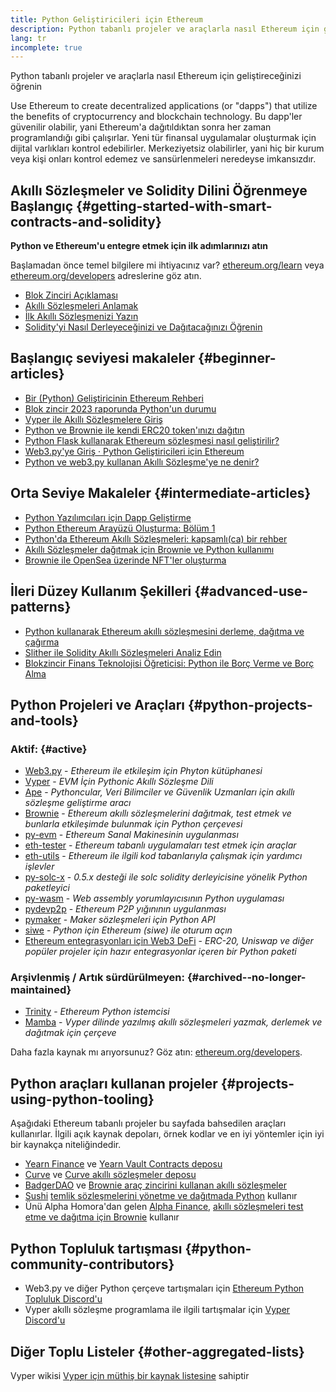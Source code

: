 ```yaml
---
title: Python Geliştiricileri için Ethereum
description: Python tabanlı projeler ve araçlarla nasıl Ethereum için geliştireceğinizi öğrenin
lang: tr
incomplete: true
---
```


<FeaturedText>Python tabanlı projeler ve araçlarla nasıl Ethereum için geliştireceğinizi öğrenin</FeaturedText>

Use Ethereum to create decentralized applications (or "dapps") that utilize the benefits of cryptocurrency and blockchain technology. Bu dapp'ler güvenilir olabilir, yani Ethereum'a dağıtıldıktan sonra her zaman programlandığı gibi çalışırlar. Yeni tür finansal uygulamalar oluşturmak için dijital varlıkları kontrol edebilirler. Merkeziyetsiz olabilirler, yani hiç bir kurum veya kişi onları kontrol edemez ve sansürlenmeleri neredeyse imkansızdır.

## Akıllı Sözleşmeler ve Solidity Dilini Öğrenmeye Başlangıç {#getting-started-with-smart-contracts-and-solidity}

**Python ve Ethereum'u entegre etmek için ilk adımlarınızı atın**

Başlamadan önce temel bilgilere mi ihtiyacınız var? [ethereum.org/learn](/learn/) veya [ethereum.org/developers](/developers/) adreslerine göz atın.

- [Blok Zinciri Açıklaması](https://kauri.io/article/d55684513211466da7f8cc03987607d5/blockchain-explained)
- [Akıllı Sözleşmeleri Anlamak](https://kauri.io/article/e4f66c6079e74a4a9b532148d3158188/ethereum-101-part-5-the-smart-contract)
- [İlk Akıllı Sözleşmenizi Yazın](https://kauri.io/article/124b7db1d0cf4f47b414f8b13c9d66e2/remix-ide-your-first-smart-contract)
- [Solidity'yi Nasıl Derleyeceğinizi ve Dağıtacağınızı Öğrenin](https://kauri.io/article/973c5f54c4434bb1b0160cff8c695369/understanding-smart-contract-compilation-and-deployment)

## Başlangıç seviyesi makaleler {#beginner-articles}

- [Bir (Python) Geliştiricinin Ethereum Rehberi](https://snakecharmers.ethereum.org/a-developers-guide-to-ethereum-pt-1/)
- [Blok zincir 2023 raporunda Python'un durumu](https://tradingstrategy.ai/blog/the-state-of-python-in-blockchain-in-2023)
- [Vyper ile Akıllı Sözleşmelere Giriş](https://kauri.io/#collections/Getting%20Started/an-introduction-to-smart-contracts-with-vyper/)
- [Python ve Brownie ile kendi ERC20 token'ınızı dağıtın](https://betterprogramming.pub/python-blockchain-token-deployment-tutorial-create-an-erc20-77a5fd2e1a58)
- [Python Flask kullanarak Ethereum sözleşmesi nasıl geliştirilir?](https://medium.com/coinmonks/how-to-develop-ethereum-contract-using-python-flask-9758fe65976e)
- [Web3.py'ye Giriş · Python Geliştiricileri için Ethereum](https://www.dappuniversity.com/articles/web3-py-intro)
- [Python ve web3.py kullanan Akıllı Sözleşme'ye ne denir?](https://stackoverflow.com/questions/57580702/how-to-call-a-smart-contract-function-using-python-and-web3-py)

## Orta Seviye Makaleler {#intermediate-articles}

- [Python Yazılımcıları için Dapp Geliştirme](https://levelup.gitconnected.com/dapps-development-for-python-developers-f52b32b54f28)
- [Python Ethereum Arayüzü Oluşturma: Bölüm 1](https://hackernoon.com/creating-a-python-ethereum-interface-part-1-4d2e47ea0f4d)
- [Python'da Ethereum Akıllı Sözleşmeleri: kapsamlı(ca) bir rehber](https://hackernoon.com/ethereum-smart-contracts-in-python-a-comprehensive-ish-guide-771b03990988)
- [Akıllı Sözleşmeler dağıtmak için Brownie ve Python kullanımı](https://dev.to/patrickalphac/using-brownie-for-to-deploy-smart-contracts-1kkp)
- [Brownie ile OpenSea üzerinde NFT'ler oluşturma](https://www.freecodecamp.org/news/how-to-make-an-nft-and-render-on-opensea-marketplace/)

## İleri Düzey Kullanım Şekilleri {#advanced-use-patterns}

- [Python kullanarak Ethereum akıllı sözleşmesini derleme, dağıtma ve çağırma](https://yohanes.gultom.id/2018/11/28/compiling-deploying-and-calling-ethereum-smartcontract-using-python/)
- [Slither ile Solidity Akıllı Sözleşmeleri Analiz Edin](https://kauri.io/#collections/DevOps/analyze-solidity-smart-contracts-with-slither/#analyze-solidity-smart-contracts-with-slither)
- [Blokzincir Finans Teknolojisi Öğreticisi: Python ile Borç Verme ve Borç Alma](https://blog.chain.link/blockchain-fintech-defi-tutorial-lending-borrowing-python/)

## Python Projeleri ve Araçları {#python-projects-and-tools}

### Aktif: {#active}

- [Web3.py](https://github.com/ethereum/web3.py) - _Ethereum ile etkileşim için Phyton kütüphanesi_
- [Vyper](https://github.com/ethereum/vyper/) - _EVM İçin Pythonic Akıllı Sözleşme Dili_
- [Ape](https://github.com/ApeWorX/ape) - _Pythoncular, Veri Bilimciler ve Güvenlik Uzmanları için akıllı sözleşme geliştirme aracı_
- [Brownie](https://github.com/eth-brownie/brownie) - _Ethereum akıllı sözleşmelerini dağıtmak, test etmek ve bunlarla etkileşimde bulunmak için Python çerçevesi_
- [py-evm](https://github.com/ethereum/py-evm) - _Ethereum Sanal Makinesinin uygulanması_
- [eth-tester](https://github.com/ethereum/eth-tester) - _Ethereum tabanlı uygulamaları test etmek için araçlar_
- [eth-utils](https://github.com/ethereum/eth-utils/) - _Ethereum ile ilgili kod tabanlarıyla çalışmak için yardımcı işlevler_
- [py-solc-x](https://pypi.org/project/py-solc-x/) - _0.5.x desteği ile solc solidity derleyicisine yönelik Python paketleyici_
- [py-wasm](https://github.com/ethereum/py-wasm) - _Web assembly yorumlayıcısının Python uygulaması_
- [pydevp2p](https://github.com/ethereum/pydevp2p) - _Ethereum P2P yığınının uygulanması_
- [pymaker](https://github.com/makerdao/pymaker) - _Maker sözleşmeleri için Python API_
- [siwe](https://github.com/spruceid/siwe-py) - _Python için Ethereum (siwe) ile oturum açın_
- [Ethereum entegrasyonları için Web3 DeFi](https://github.com/tradingstrategy-ai/web3-ethereum-defi) - _ERC-20, Uniswap ve diğer popüler projeler için hazır entegrasyonlar içeren bir Python paketi_

### Arşivlenmiş / Artık sürdürülmeyen: {#archived--no-longer-maintained}

- [Trinity](https://github.com/ethereum/trinity) - _Ethereum Python istemcisi_
- [Mamba](https://github.com/arjunaskykok/mamba) - _Vyper dilinde yazılmış akıllı sözleşmeleri yazmak, derlemek ve dağıtmak için çerçeve_

Daha fazla kaynak mı arıyorsunuz? Göz atın: [ethereum.org/developers](/developers/).

## Python araçları kullanan projeler {#projects-using-python-tooling}

Aşağıdaki Ethereum tabanlı projeler bu sayfada bahsedilen araçları kullanırlar. İlgili açık kaynak depoları, örnek kodlar ve en iyi yöntemler için iyi bir kaynakça niteliğindedir.

- [Yearn Finance](https://yearn.finance/) ve [Yearn Vault Contracts deposu](https://github.com/yearn/yearn-vaults)
- [Curve](https://curve.fi/) ve [Curve akıllı sözleşmeler deposu](https://github.com/curvefi/curve-contract)
- [BadgerDAO](https://badger.com/) ve [Brownie araç zincirini kullanan akıllı sözleşmeler](https://github.com/Badger-Finance/badger-system)
- [Sushi](https://sushi.com/) [temlik sözleşmelerini yönetme ve dağıtmada Python](https://github.com/sushiswap/sushi-vesting-protocols) kullanır
- Ünü Alpha Homora'dan gelen [Alpha Finance](https://alphafinance.io/), [akıllı sözleşmeleri test etme ve dağıtma için Brownie](https://github.com/AlphaFinanceLab/alpha-staking-contract) kullanır

## Python Topluluk tartışması {#python-community-contributors}

- Web3.py ve diğer Python çerçeve tartışmaları için [Ethereum Python Topluluk Discord'u](https://discord.gg/9zk7snTfWe)
- Vyper akıllı sözleşme programlama ile ilgili tartışmalar için [Vyper Discord'u](https://discord.gg/SdvKC79cJk)

## Diğer Toplu Listeler {#other-aggregated-lists}

Vyper wikisi [Vyper için müthiş bir kaynak listesine](https://github.com/ethereum/vyper/wiki/Vyper-tools-and-resources) sahiptir
